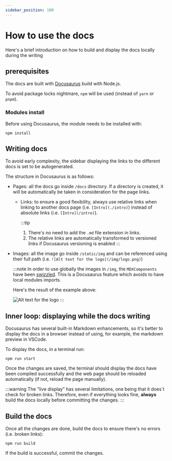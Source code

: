 ```yaml
---
sidebar_position: 100
---
```


# How to use the docs

Here's a brief introduction on how to build and display the docs locally during the writing

## prerequisites

The docs are built with [Docusaurus](https://docusaurus.io/) build with Node.js.

To avoid package locks nightmare, `npm` will be used (instead of `yarn` or `pnpm`).

### Modules install

Before using Docusaurus, the module needs to be installed with:

```shell
npm install
```

## Writing docs

To avoid early complexity, the sidebar displaying the links to the different docs is set to be autogenerated.

The structure in Docusaurus is as follows:

* Pages: all the docs go inside `/docs` directory. If a directory is created, it will be automatically be taken in consideration for the page links.
  * Links: to ensure a good flexibility, always use relative links when linking to another docs page (i.e. `[Intro](./intro)`) instead of absolute links (i.e. `[Intro](/intro)`).

    :::tip
    1. There's no need to add the `.md` file extension in links.
    1. The relative links are automatically transformed to versioned links if Docusaurus versioning is enabled
    :::

* Images: all the image go inside `/static/img` and can be referenced using their full path (i.e. `![Alt text for the logo](/img/logo.png)`)

  :::note
  In order to use globally the images in `/img`, the `MDXComponents` have been [swizzled](https://docusaurus.io/docs/swizzling). This is a Docusaurus feature which avoids to have local modules imports.

  Here's the result of the example above:

  ![Alt text for the logo](/img/logo.png)
  :::

## Inner loop: displaying while the docs writing

Docusaurus has several built-in Markdown enhancements, so it's better to display the docs in a browser instead of using, for example, the markdown preview in VSCode.

To display the docs, in a terminal run:

```shell
npm run start
```

Once the changes are saved, the terminal should display the docs have been compiled successfully and the web page should be reloaded automatically (if not, reload the page manually).

  :::warning
  The "live display" has several limitations, one being that it does´t check for broken links. Therefore, even if everything looks fine, **always** build the docs locally before committing the changes.
  :::

## Build the docs

Once all the changes are done, build the docs to ensure there's no errors (i.e. broken links):

```shell
npm run build
```

If the build is successful, commit the changes.
